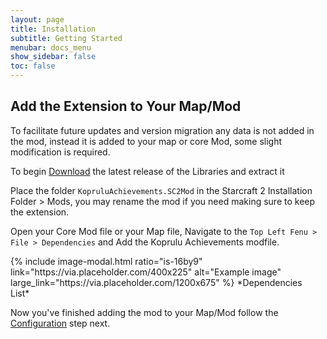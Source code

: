 ```yaml
---
layout: page
title: Installation
subtitle: Getting Started
menubar: docs_menu
show_sidebar: false
toc: false
---
```


## Add the Extension to Your Map/Mod

To facilitate future updates and version migration any data is not added in the mod, instead it is added to your map or core Mod, some slight modification is required.

To begin [Download](https://github.com/Ailoso/KopruluAchievements) the latest release of the Libraries and extract it

Place the folder `KopruluAchievements.SC2Mod` in the Starcraft 2 Installation Folder > Mods, you may rename the mod if you need making sure to keep the extension.

Open your Core Mod file or your Map file, Navigate to the `Top Left Fenu > File > Dependencies` and Add the Koprulu Achievements modfile.

<div class="columns">
<div class="column is-6">
{% include image-modal.html ratio="is-16by9" link="https://via.placeholder.com/400x225" alt="Example image" large_link="https://via.placeholder.com/1200x675" %}
*Dependencies List*
</div>
<div class="column is-6">
</div>
</div>

Now you've finished adding the mod to your Map/Mod follow the [Configuration](/KopruluAchievements/docs/setup/configuration/) step next.